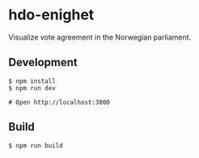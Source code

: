 # hdo-enighet

Visualize vote agreement in the Norwegian parliament.

## Development

    $ npm install
    $ npm run dev

    # Open http://localhost:3000

## Build

    $ npm run build


